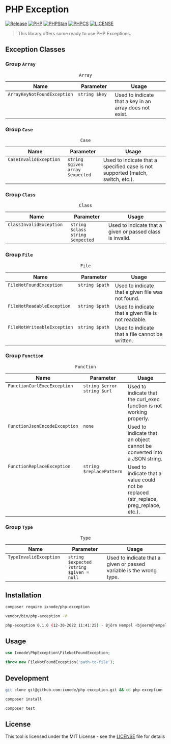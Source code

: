 # PHP Exception

[![Release](https://img.shields.io/github/v/release/ixnode/php-exception)](https://github.com/ixnode/php-exception/releases)
[![PHP](https://img.shields.io/badge/PHP-^8.0-777bb3.svg?logo=php&logoColor=white&labelColor=555555&style=flat)](https://www.php.net/supported-versions.php)
[![PHPStan](https://img.shields.io/badge/PHPStan-Level%20Max-brightgreen.svg?style=flat)](https://phpstan.org/user-guide/rule-levels)
[![PHPCS](https://img.shields.io/badge/PHPCS-PSR12-brightgreen.svg?style=flat)](https://www.php-fig.org/psr/psr-12/)
[![LICENSE](https://img.shields.io/github/license/ixnode/php-exception)](https://github.com/ixnode/php-exception/blob/master/LICENSE)

> This library offers some ready to use PHP Exceptions.

## Exception Classes

### Group `Array`

<table id="group-array">
    <caption><code>Array</code></caption>
    <thead>
        <tr>
            <th><img width="200" height="0"><br>Name</th>
            <th><img width="150" height="0"><br>Parameter</th>
            <th><img width="1" height="0"><br>Usage</th>
        </tr>
    </thead>
    <tbody>
        <tr>
            <td align="left" valign="top"><code>ArrayKeyNotFoundException</code></td>
            <td align="left" valign="top">
                <nobr><code>string $key</code></nobr>
            </td>
            <td align="left" valign="top">Used to indicate that a key in an array does not exist.</td>
        </tr>
    </tbody>
</table>

### Group `Case`

<table id="group-case">
    <caption><code>Case</code></caption>
    <thead>
        <tr>
            <th><img width="200" height="0"><br>Name</th>
            <th><img width="150" height="0"><br>Parameter</th>
            <th><img width="1" height="0"><br>Usage</th>
        </tr>
    </thead>
    <tbody>
        <tr>
            <td align="left" valign="top"><code>CaseInvalidException</code></td>
            <td align="left" valign="top">
                <nobr><code>string $given</code></nobr><br><nobr><code>array $expected</code></nobr>
            </td>
            <td align="left" valign="top">Used to indicate that a specified case is not supported (match, switch, etc.).</td>
        </tr>
    </tbody>
</table>

### Group `Class`

<table id="group-class">
    <caption><code>Class</code></caption>
    <thead>
        <tr>
            <th><img width="200" height="0"><br>Name</th>
            <th><img width="150" height="0"><br>Parameter</th>
            <th><img width="1" height="0"><br>Usage</th>
        </tr>
    </thead>
    <tbody>
        <tr>
            <td align="left" valign="top"><code>ClassInvalidException</code></td>
            <td align="left" valign="top"><nobr><code>string $class</code></nobr><br><nobr><code>string $expected</code></nobr></td>
            <td align="left" valign="top">Used to indicate that a given or passed class is invalid.</td>
        </tr>
    </tbody>
</table>

### Group `File`

<table id="group-file">
    <caption><code>File</code></caption>
    <thead>
        <tr>
            <th><img width="200" height="0"><br>Name</th>
            <th><img width="150" height="0"><br>Parameter</th>
            <th><img width="1" height="0"><br>Usage</th>
        </tr>
    </thead>
    <tbody>
        <tr>
            <td align="left" valign="top"><code>FileNotFoundException</code></td>
            <td align="left" valign="top"><nobr><code>string $path</code></nobr></td>
            <td align="left" valign="top">Used to indicate that a given file was not found.</td>
        </tr>
        <tr>
            <td align="left" valign="top"><code>FileNotReadableException</code></td>
            <td align="left" valign="top"><nobr><code>string $path</code></nobr></td>
            <td align="left" valign="top">Used to indicate that a given file is not readable.</td>
        </tr>
        <tr>
            <td align="left" valign="top"><code>FileNotWriteableException</code></td>
            <td align="left" valign="top"><nobr><code>string $path</code></nobr></td>
            <td align="left" valign="top">Used to indicate that a file cannot be written.</td>
        </tr>
    </tbody>
</table>

### Group `Function`

<table id="group-function">
    <caption><code>Function</code></caption>
    <thead>
        <tr>
            <th><img width="200" height="0"><br>Name</th>
            <th><img width="150" height="0"><br>Parameter</th>
            <th><img width="1" height="0"><br>Usage</th>
        </tr>
    </thead>
    <tbody>
        <tr>
            <td align="left" valign="top"><code>FunctionCurlExecException</code></td>
            <td align="left" valign="top"><nobr><code>string $error</code></nobr><br><nobr><code>string $url</code></nobr></td>
            <td align="left" valign="top">Used to indicate that the curl_exec function is not working properly.</td>
        </tr>
        <tr>
            <td align="left" valign="top"><code>FunctionJsonEncodeException</code></td>
            <td align="left" valign="top"><nobr><code>none</code></nobr></td>
            <td align="left" valign="top">Used to indicate that an object cannot be converted into a JSON string.</td>
        </tr>
        <tr>
            <td align="left" valign="top"><code>FunctionReplaceException</code></td>
            <td align="left" valign="top"><nobr><code>string $replacePattern</code></nobr></td>
            <td align="left" valign="top">Used to indicate that a value could not be replaced (str_replace, preg_replace, etc.).</td>
        </tr>
    </tbody>
</table>

### Group `Type`

<table id="group-type">
    <caption><code>Type</code></caption>
    <thead>
        <tr>
            <th><img width="200" height="0"><br>Name</th>
            <th><img width="150" height="0"><br>Parameter</th>
            <th><img width="1" height="0"><br>Usage</th>
        </tr>
    </thead>
    <tbody>
        <tr>
            <td align="left" valign="top"><code>TypeInvalidException</code></td>
            <td align="left" valign="top"><nobr><code>string $expected</code></nobr><br><nobr><code>?string $given = null</code></nobr></td>
            <td align="left" valign="top">Used to indicate that a given or passed variable is the wrong type.</td>
        </tr>
    </tbody>
</table>

## Installation

```bash
composer require ixnode/php-exception
```

```bash
vendor/bin/php-exception -V
```

```bash
php-exception 0.1.0 (12-30-2022 11:41:25) - Björn Hempel <bjoern@hempel.li>
```

## Usage

```php
use Ixnode\PhpException\FileNotFoundException;
```

```php
throw new FileNotFoundException('path-to-file');
```

## Development

```bash
git clone git@github.com:ixnode/php-exception.git && cd php-exception
```

```bash
composer install
```

```bash
composer test
```

## License

This tool is licensed under the MIT License - see the [LICENSE](/LICENSE) file for details